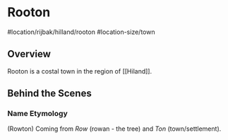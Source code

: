 # Rooton
#location/rijbak/hilland/rooton #location-size/town

## Overview
Rooton is a costal town in the region of [[Hiland]].

## Behind the Scenes
### Name Etymology
(Rowton) Coming from *Row* (rowan - the tree) and *Ton* (town/settlement).